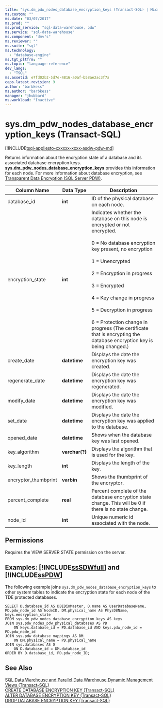 ```yaml
---
title: "sys.dm_pdw_nodes_database_encryption_keys (Transact-SQL) | Microsoft Docs"
ms.custom: ""
ms.date: "03/07/2017"
ms.prod: ""
ms.prod_service: "sql-data-warehouse, pdw"
ms.service: "sql-data-warehouse"
ms.component: "dmv's"
ms.reviewer: ""
ms.suite: "sql"
ms.technology: 
  - "database-engine"
ms.tgt_pltfrm: ""
ms.topic: "language-reference"
dev_langs: 
  - "TSQL"
ms.assetid: e7fd02b2-5d7e-4816-a0af-b58ae2ac3f7a
caps.latest.revision: 9
author: "barbkess"
ms.author: "barbkess"
manager: "jhubbard"
ms.workload: "Inactive"
---
```

# sys.dm_pdw_nodes_database_encryption_keys (Transact-SQL)
[!INCLUDE[tsql-appliesto-xxxxxx-xxxx-asdw-pdw-md](../../includes/tsql-appliesto-xxxxxx-xxxx-asdw-pdw-md.md)]

  Returns information about the encryption state of a database and its associated database encryption keys. **sys.dm_pdw_nodes_database_encryption_keys** provides this information for each node. For more information about database encryption, see [Transparent Data Encryption (SQL Server PDW)](http://msdn.microsoft.com/en-us/b82ad21d-09dd-43dd-8fab-bcf2c8c3ac6d).  
  
|Column Name|Data Type|Description|  
|-----------------|---------------|-----------------|  
|database_id|**int**|ID of the physical database on each node.|  
|encryption_state|**int**|Indicates whether the database on this node is encrypted or not encrypted.<br /><br /> 0 = No database encryption key present, no encryption<br /><br /> 1 = Unencrypted<br /><br /> 2 = Encryption in progress<br /><br /> 3 = Encrypted<br /><br /> 4 = Key change in progress<br /><br /> 5 = Decryption in progress<br /><br /> 6 = Protection change in progress (The certificate that is encrypting the database encryption key is being changed.)|  
|create_date|**datetime**|Displays the date the encryption key was created.|  
|regenerate_date|**datetime**|Displays the date the encryption key was regenerated.|  
|modify_date|**datetime**|Displays the date the encryption key was modified.|  
|set_date|**datetime**|Displays the date the encryption key was applied to the database.|  
|opened_date|**datetime**|Shows when the database key was last opened.|  
|key_algorithm|**varchar(?)**|Displays the algorithm that is used for the key.|  
|key_length|**int**|Displays the length of the key.|  
|encryptor_thumbprint|**varbin**|Shows the thumbprint of the encryptor.|  
|percent_complete|**real**|Percent complete of the database encryption state change. This will be 0 if there is no state change.|  
|node_id|**int**|Unique numeric id associated with the node.|  
  
## Permissions  
 Requires the VIEW SERVER STATE permission on the server.  
  
## Examples: [!INCLUDE[ssSDWfull](../../includes/sssdwfull-md.md)] and [!INCLUDE[ssPDW](../../includes/sspdw-md.md)]  
 The following example joins `sys.dm_pdw_nodes_database_encryption_keys` to other system tables to indicate the encryption state for each node of the TDE protected databases.  
  
```  
SELECT D.database_id AS DBIDinMaster, D.name AS UserDatabaseName,   
PD.pdw_node_id AS NodeID, DM.physical_name AS PhysDBName,   
keys.encryption_state  
FROM sys.dm_pdw_nodes_database_encryption_keys AS keys  
JOIN sys.pdw_nodes_pdw_physical_databases AS PD  
    ON keys.database_id = PD.database_id AND keys.pdw_node_id = PD.pdw_node_id  
JOIN sys.pdw_database_mappings AS DM  
    ON DM.physical_name = PD.physical_name  
JOIN sys.databases AS D  
    ON D.database_id = DM.database_id  
ORDER BY D.database_id, PD.pdw_node_ID;  
```  
  
## See Also  
 [SQL Data Warehouse and Parallel Data Warehouse Dynamic Management Views &#40;Transact-SQL&#41;](../../relational-databases/system-dynamic-management-views/sql-and-parallel-data-warehouse-dynamic-management-views.md)   
 [CREATE DATABASE ENCRYPTION KEY &#40;Transact-SQL&#41;](../../t-sql/statements/create-database-encryption-key-transact-sql.md)   
 [ALTER DATABASE ENCRYPTION KEY &#40;Transact-SQL&#41;](../../t-sql/statements/alter-database-encryption-key-transact-sql.md)   
 [DROP DATABASE ENCRYPTION KEY &#40;Transact-SQL&#41;](../../t-sql/statements/drop-database-encryption-key-transact-sql.md)  
  
  

